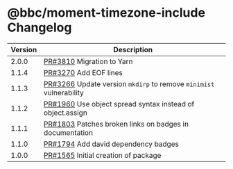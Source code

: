 # @bbc/moment-timezone-include Changelog

<!-- prettier-ignore -->
| Version | Description |
| ------- | ----------- |
| 2.0.0  | [PR#3810](https://github.com/bbc/psammead/pull/3810) Migration to Yarn |
| 1.1.4 | [PR#3270](https://github.com/bbc/psammead/pull/3270) Add EOF lines |
| 1.1.3 | [PR#3266](https://github.com/bbc/psammead/pull/3266) Update version `mkdirp` to remove `minimist` vulnerability |
| 1.1.2 | [PR#1960](https://github.com/bbc/psammead/pull/1960) Use object spread syntax instead of object.assign |
| 1.1.1 | [PR#1803](https://github.com/bbc/psammead/pull/1803/) Patches broken links on badges in documentation |
| 1.1.0 | [PR#1794](https://github.com/bbc/psammead/pull/1794) Add david dependency badges |
| 1.0.0   | [PR#1565](https://github.com/bbc/psammead/pull/1565) Initial creation of package |
